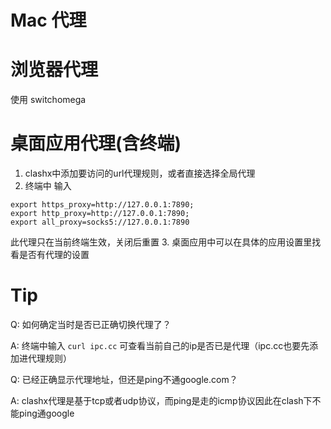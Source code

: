 # Mac 代理

# 浏览器代理

使用 switchomega

# 桌面应用代理(含终端)

1. clashx中添加要访问的url代理规则，或者直接选择全局代理
2. 终端中 输入

```shell
export https_proxy=http://127.0.0.1:7890;
export http_proxy=http://127.0.0.1:7890;
export all_proxy=socks5://127.0.0.1:7890
```
此代理只在当前终端生效，关闭后重置
3. 桌面应用中可以在具体的应用设置里找看是否有代理的设置

# Tip

Q: 如何确定当时是否已正确切换代理了？

A: 终端中输入 `curl ipc.cc` 可查看当前自己的ip是否已是代理（ipc.cc也要先添加进代理规则）

Q: 已经正确显示代理地址，但还是ping不通google.com？

A: clashx代理是基于tcp或者udp协议，而ping是走的icmp协议因此在clash下不能ping通google
